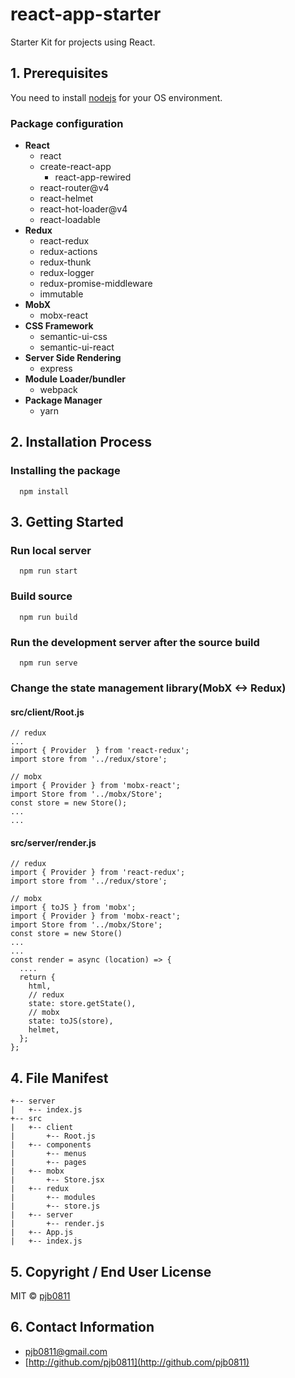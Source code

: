 # react-app-starter
Starter Kit for projects using React.

## 1. Prerequisites
You need to install [nodejs](https://nodejs.org/) for your OS environment.
### Package configuration
- **React**
  - react
  - create-react-app
    - react-app-rewired
  - react-router@v4
  - react-helmet
  - react-hot-loader@v4
  - react-loadable
- **Redux**
  - react-redux
  - redux-actions
  - redux-thunk
  - redux-logger
  - redux-promise-middleware
  - immutable
- **MobX**
  - mobx-react
- **CSS Framework**
  - semantic-ui-css
  - semantic-ui-react
- **Server Side Rendering**
  - express
- **Module Loader/bundler**
  - webpack
- **Package Manager**
  - yarn

## 2. Installation Process
### Installing the package
```
  npm install
```

## 3. Getting Started
### Run local server
```
  npm run start
```
### Build source
```
  npm run build
```
### Run the development server after the source build
```
  npm run serve
```
### Change the state management library(MobX <-> Redux)
#### src/client/Root.js
```
// redux
...
import { Provider  } from 'react-redux';
import store from '../redux/store';

// mobx
import { Provider } from 'mobx-react';
import Store from '../mobx/Store';
const store = new Store();
...
...
```
#### src/server/render.js
```
// redux
import { Provider } from 'react-redux';
import store from '../redux/store';

// mobx
import { toJS } from 'mobx';
import { Provider } from 'mobx-react';
import Store from '../mobx/Store';
const store = new Store()
...
...
const render = async (location) => {
  ....
  return {
    html,
    // redux
    state: store.getState(),
    // mobx
    state: toJS(store),
    helmet,
  };
};
```

## 4. File Manifest
```
+-- server
|   +-- index.js
+-- src
|   +-- client
|       +-- Root.js
|   +-- components
|       +-- menus
|       +-- pages
|   +-- mobx
|       +-- Store.jsx
|   +-- redux
|       +-- modules
|       +-- store.js
|   +-- server
|       +-- render.js
|   +-- App.js
|   +-- index.js
```

## 5. Copyright / End User License
MIT © [pjb0811](http://github.com/pjb0811)

## 6. Contact Information
- [pjb0811@gmail.com](mailto:pjb0811@gmail.com)
- [http://github.com/pjb0811](http://github.com/pjb0811)

<!--
## 7. 알려진 버그 (Known Issues)
## 8. 문제 발생에 대한 해결책 (Troubleshooting)
## 9. 크레딧 (Credit)
-->
